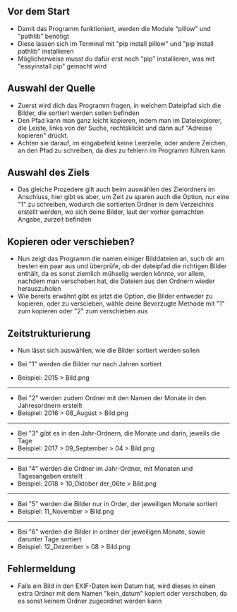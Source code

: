 ## Vor dem Start

- Damit das Programm funktioniert, werden die Module "pillow" und "pathlib" benötigt
- Diese lassen sich im Terminal mit "pip install pillow" und "pip install pathlib" installieren
- Möglicherweise musst du dafür erst noch "pip" installieren, was mit "easyinstall pip" gemacht wird


## Auswahl der Quelle

- Zuerst wird dich das Programm fragen, in welchem Dateipfad sich die Bilder, die sortiert werden sollen befinden
- Den Pfad kann man ganz leicht kopieren, indem man im Dateiexplorer, die Leiste, links von der Suche, rechtsklickt
und dann auf "Adresse kopieren" drückt.
- Achten sie darauf, im eingabefeld keine Leerzeile, oder andere Zeichen, an den Pfad zu schreiben, da dies zu fehlern
im Programm führen kann

## Auswahl des Ziels

- Das gleiche Prozedere gilt auch beim auswählen des Zielordners im Anschluss, hier gibt es aber, um Zeit zu sparen
auch die Option, nur eine "1" zu schreiben, wodurch die sortierten Ordner in dem Verzeichnis erstellt werden, wo sich
deine Bilder, laut der vorher gemachten Angabe, zurzeit befinden

## Kopieren oder verschieben?

- Nun zeigt das Programm die namen einiger Bilddateien an, such dir am besten ein paar aus und überprüfe, ob der
dateipfad die richtigen Bilder enthält, da es sonst ziemlich mühselig werden könnte, vor allem, nachdem man verschoben
hat, die Dateien aus den Ordnern wieder herauszuholen
- Wie bereits erwähnt gibt es jetzt die Option, die Bilder entweder zu kopieren, oder zu verscieben, wähle deine
Bevorzugte Methode mit "1" zum kopieren oder "2" zum verschieben aus

## Zeitstrukturierung

- Nun lässt sich auswählen, wie die Bilder sortiert werden sollen


- Bei "1" werden die Bilder nur nach Jahren sortiert
- Beispiel: 2015 > Bild.png
___

- Bei "2" werden zudem Ordner mit den Namen der Monate in den Jahresordnern erstellt
- Beispiel: 2016 > 08_August > Bild.png
___

- Bei "3" gibt es in den Jahr-Ordnern, die Monate und darin, jeweils die Tage
- Beispiel: 2017 > 09_September > 04 > Bild.png
___

- Bei "4" werden die Ordner im Jahr-Ordner, mit Monaten und Tagesangaben erstellt
- Beispiel: 2018 > 10_Oktober der_06te > Bild.png
___

- Bei "5" werden die Bilder nur in Order, der jeweiligen Monate sortiert
- Beispiel: 11_November > Bild.png
___

- Bei "6" werden die Bilder in ordner der jeweiligen Monate, sowie darunter Tage sortiert
- Beispiel: 12_Dezember > 08 > Bild.png

## Fehlermeldung

- Falls ein Bild in den EXIF-Daten kein Datum hat, wird dieses in einen extra Ordner mit dem Namen "kein_datum" kopiert
oder verschoben, da es sonst keinem Ordner zugeordnet werden kann
